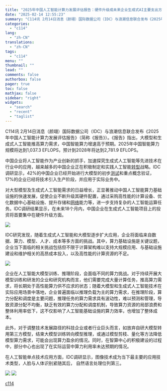 ```yaml
---
title: "2025年中国人工智能计算力发展评估报告：硬件升级成未来企业生成式AI主要支出方向"
date: "2025-02-14 12:55:23"
summary: "C114讯 2月14日消息（颜翊）国际数据公司（IDC）与浪潮信息联合发布《2025年中国人工智..."
categories:
  - "c114"
lang:
  - "zh-CN"
translations:
  - "zh-CN"
tags:
  - "c114"
menu: ""
thumbnail: ""
lead: ""
comments: false
authorbox: false
pager: true
toc: false
mathjax: false
sidebar: "right"
widgets:
  - "search"
  - "recent"
  - "taglist"
---
```


C114讯 2月14日消息（颜翊）国际数据公司（IDC）与浪潮信息联合发布《2025年中国人工智能计算力发展评估报告》（简称《报告》）。《报告》指出，大模型和生成式人工智能推高算力需求，中国智能算力增速高于预期。2025年中国智能算力规模将达到1,037.3 EFLOPS，预计到2028年将达到2,781.9 EFLOPS。

中国企业将人工智能作为产业创新的抓手，加速探究生成式人工智能等先进技术在行业中的应用，越来越多的中国企业正在积极制定和实践人工智能[转型](https://www.c114.com.cn/keyword/default.asp?key=%D7%AA%D0%CD)战略。IDC调研显示，42%的中国企业已经开始进行大模型的初步[测试](https://www.c114.com.cn/keyword/default.asp?key=%B2%E2%CA%D4)和重点概念验证，17%的企业已经将技术引入生产阶段，并应用于实际业务中。

对大型模型及生成式人工智能需求的日益增长，正显著推动中国人工智能算力基础设施的快速发展，促使企业不断升级其硬件配置，通过采购高性能的计算设备、优化数据中心基础设施、提升存储和[网络](https://www.c114.com.cn/keyword/default.asp?key=%CD%F8%C2%E7)能力等，进一步支持复杂的人工智能运算任务。IDC调研结果显示，在未来18个月内，中国企业在生成式人工智能项目上的投资将首要集中在硬件升级方面。

![](https://image.c114.com.cn/20252141120329323.jpg)

IDC研究发现，随着生成式人工智能和大模型逐步扩大应用，企业将面临来自数据、算力、模型、人才、成本等多方面的挑战。其中，算力基础设施是关键议题，企业当下面临的相关挑战包括但不限于计算架构难以支持大规模应用、与基础设施建设和维护相关的高昂成本投入，以及高性能的计算资源的不足。

![](https://image.c114.com.cn/20252141048447085.png)

企业在人工智能大模型训练、推理阶段，会面临不同的算力挑战。对于持续开展大模型训练和研发的企业和研究机构而言，他们需要完成大量计算任务，推高算力需求，将长期处于高性能算力供不应求的状态；随着大模型和生成式人工智能技术在实际应用场景中落地，企业普遍面临以推理负载为主的算力需求，在推理阶段，算力分配和调度是主要问题，推理任务的算力需求具有波动性，难以预测和管理，导致资源分配不均衡，缺乏有效的算力分配和调度机制，导致算力资源的局部浪费和整体利用率低下，这不仅影响了人工智能基础设施的算力效率，也增加了整体成本。

此外，对于调整技术发展路径的科技企业或者行业巨头而言，如放弃自研大模型转用第三方模型，结束大模型训练转向模型推理，或通过模型剪枝、量化等方法降低模型算力需求，可能会出现算力盈余的情况。同时，在智算中心的积极建设的过程中，部分中心也出现了在实际运营中算力利用率未达预期的情况。

在人工智能单点技术应用方面，IDC调研显示，图像技术成为当下最主要的应用技术类型，人脸与人体识别紧随其后， 自然语言处理位列第三。

![](https://image.c114.com.cn/2025214105014487.png) [![](http://www.c114.com.cn/news/images/t21.gif)](http://www.c114.com.cn)

[c114](https://www.c114.com.cn/4app/3542/a1283288.html)
